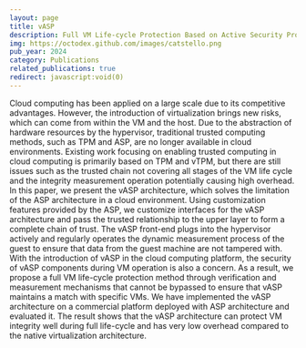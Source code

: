 ```yaml
---
layout: page
title: vASP
description: Full VM Life-cycle Protection Based on Active Security Processor Architecture
img: https://octodex.github.com/images/catstello.png
pub_year: 2024
category: Publications
related_publications: true
redirect: javascript:void(0)
---
```


Cloud computing has been applied on a large scale due to its competitive advantages. However, the introduction of virtualization brings new risks, which can come from within the VM and the host. Due to the abstraction of hardware resources by the hypervisor, traditional trusted computing methods, such as TPM and ASP, are no longer available in cloud environments. Existing work focusing on enabling trusted computing in cloud computing is primarily based on TPM and vTPM, but there are still issues such as the trusted chain not covering all stages of the VM life cycle and the integrity measurement operation potentially causing high overhead. In this paper, we present the vASP architecture, which solves the limitation of the ASP architecture in a cloud environment. Using customization features provided by the ASP, we customize interfaces for the vASP architecture and pass the trusted relationship to the upper layer to form a complete chain of trust. The vASP front-end plugs into the hypervisor actively and regularly operates the dynamic measurement process of the guest to ensure that data from the guest machine are not tampered with. With the introduction of vASP in the cloud computing platform, the security of vASP components during VM operation is also a concern. As a result, we propose a full VM life-cycle protection method through verification and measurement mechanisms that cannot be bypassed to ensure that vASP maintains a match with specific VMs. We have implemented the vASP architecture on a commercial platform deployed with ASP architecture and evaluated it. The result shows that the vASP architecture can protect VM integrity well during full life-cycle and has very low overhead compared to the native virtualization architecture.
